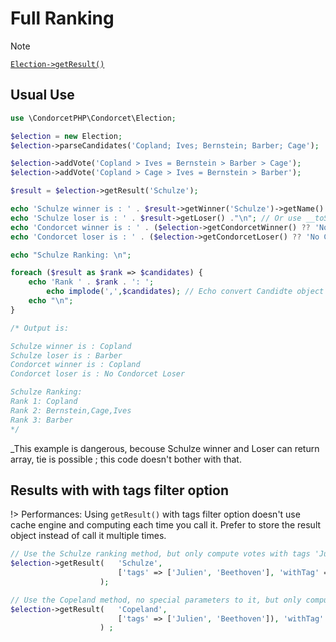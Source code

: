 # Full Ranking
> [!NOTE]
> [`Election->getResult()`](/Docs/ApiReferences/Election%20Class/public%20Election--getResult)  

## Usual Use

```php
use \CondorcetPHP\Condorcet\Election;

$election = new Election;
$election->parseCandidates('Copland; Ives; Bernstein; Barber; Cage');

$election->addVote('Copland > Ives = Bernstein > Barber > Cage');
$election->addVote('Copland > Cage > Ives = Bernstein > Barber');

$result = $election->getResult('Schulze');

echo 'Schulze winner is : ' . $result->getWinner('Schulze')->getName() . "\n";
echo 'Schulze loser is : ' . $result->getLoser() ."\n"; // Or use __toString magic method from Candidate object
echo 'Condorcet winner is : ' . ($election->getCondorcetWinner() ?? 'No Condorcet winner') ."\n";
echo 'Condorcet loser is : ' . ($election->getCondorcetLoser() ?? 'No Condorcet Loser') ."\n\n";

echo "Schulze Ranking: \n";

foreach ($result as $rank => $candidates) {
    echo 'Rank ' . $rank . ': ';
        echo implode(',',$candidates); // Echo convert Candidte object with __toString()
    echo "\n";
}

/* Output is:

Schulze winner is : Copland
Schulze loser is : Barber
Condorcet winner is : Copland
Condorcet loser is : No Condorcet Loser

Schulze Ranking: 
Rank 1: Copland
Rank 2: Bernstein,Cage,Ives
Rank 3: Barber
*/
```
_This example is dangerous, becouse Schulze winner and Loser can return array, tie is possible ; this code doesn't bother with that.


## Results with with tags filter option

!> Performances: Using `getResult()` with tags filter option doesn't use cache engine and computing each time you call it. Prefer to store the result object instead of call it multiple times.


```php
// Use the Schulze ranking method, but only compute votes with tags 'Julien' or tag 'Beethoven'.
$election->getResult(   'Schulze',
                        ['tags' => ['Julien', 'Beethoven'], 'withTag' => true]
                    );

// Use the Copeland method, no special parameters to it, but only compute with a vote without tag 'Julien' and without tag 'Beethoven'.
$election->getResult(   'Copeland',
                        ['tags' => ['Julien', 'Beethoven']), 'withTag' => false]
                    ) ;
```